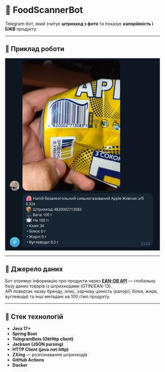 # 🥫 FoodScannerBot

Telegram-бот, який зчитує **штрихкод з фото** та показує **калорійність і БЖВ** продукту.

---

## 📸 Приклад роботи

![img.png](img.png)

---

## 📡 Джерело даних

Бот отримує інформацію про продукти через **[EAN-DB API](https://ean-db.com)** — глобальну базу даних товарів із штрихкодами (GTIN/EAN-13).  
API повертає назву бренду, опис, харчову цінність (калорії, білки, жири, вуглеводи) та інші метадані на 100 г/мл продукту.

---

## 🧰 Стек технологій

- **Java 17+**
- **Spring Boot**
- **TelegramBots (OkHttp client)**
- **Jackson (JSON parsing)**
- **HTTP Client (java.net.http)**
- **ZXing** — розпізнавання штрихкодів
- **GitHub Actions**
- **Docker**
